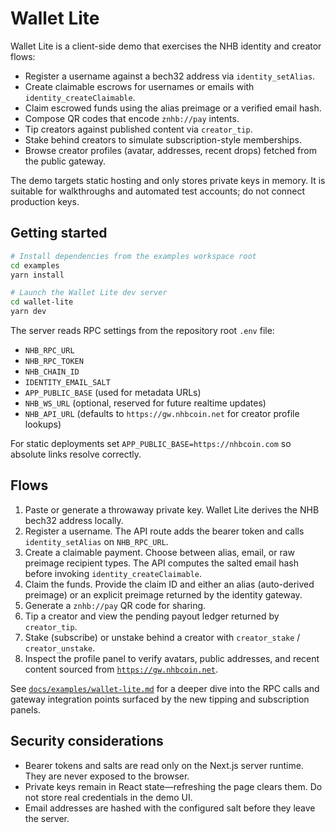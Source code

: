# Wallet Lite

Wallet Lite is a client-side demo that exercises the NHB identity and creator flows:

* Register a username against a bech32 address via `identity_setAlias`.
* Create claimable escrows for usernames or emails with `identity_createClaimable`.
* Claim escrowed funds using the alias preimage or a verified email hash.
* Compose QR codes that encode `znhb://pay` intents.
* Tip creators against published content via `creator_tip`.
* Stake behind creators to simulate subscription-style memberships.
* Browse creator profiles (avatar, addresses, recent drops) fetched from the public gateway.

The demo targets static hosting and only stores private keys in memory. It is suitable for
walkthroughs and automated test accounts; do not connect production keys.

## Getting started

```bash
# Install dependencies from the examples workspace root
cd examples
yarn install

# Launch the Wallet Lite dev server
cd wallet-lite
yarn dev
```

The server reads RPC settings from the repository root `.env` file:

* `NHB_RPC_URL`
* `NHB_RPC_TOKEN`
* `NHB_CHAIN_ID`
* `IDENTITY_EMAIL_SALT`
* `APP_PUBLIC_BASE` (used for metadata URLs)
* `NHB_WS_URL` (optional, reserved for future realtime updates)
* `NHB_API_URL` (defaults to `https://gw.nhbcoin.net` for creator profile lookups)

For static deployments set `APP_PUBLIC_BASE=https://nhbcoin.com` so absolute links resolve correctly.

## Flows

1. Paste or generate a throwaway private key. Wallet Lite derives the NHB bech32 address locally.
2. Register a username. The API route adds the bearer token and calls `identity_setAlias` on
   `NHB_RPC_URL`.
3. Create a claimable payment. Choose between alias, email, or raw preimage recipient types. The
   API computes the salted email hash before invoking `identity_createClaimable`.
4. Claim the funds. Provide the claim ID and either an alias (auto-derived preimage) or an explicit
   preimage returned by the identity gateway.
5. Generate a `znhb://pay` QR code for sharing.
6. Tip a creator and view the pending payout ledger returned by `creator_tip`.
7. Stake (subscribe) or unstake behind a creator with `creator_stake` / `creator_unstake`.
8. Inspect the profile panel to verify avatars, public addresses, and recent content sourced from [`https://gw.nhbcoin.net`](https://gw.nhbcoin.net).

See [`docs/examples/wallet-lite.md`](../../docs/examples/wallet-lite.md) for a deeper dive into the RPC calls and gateway integration points surfaced by the new tipping and subscription panels.

## Security considerations

* Bearer tokens and salts are read only on the Next.js server runtime. They are never exposed to the
  browser.
* Private keys remain in React state—refreshing the page clears them. Do not store real credentials
  in the demo UI.
* Email addresses are hashed with the configured salt before they leave the server.
